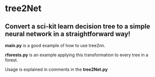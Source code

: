 # tree2Net
Convert a sci-kit learn decision tree to a simple neural network in a straightforward way!
---

**main.py** is a good example of how to use tree2nn.

**rforests.py** is an example applying this transformation to every tree in a forest.

Usage is explained in comments in the **tree2Net.py**
